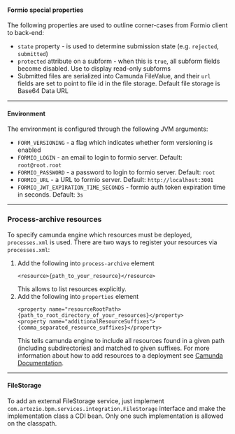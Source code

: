 #### Formio special properties
The following properties are used to outline corner-cases from Formio client to back-end:
* `state` property - is used to determine submission state (e.g. `rejected`, `submitted`)
* `protected` attribute on a subform - when this is `true`, all subform fields become disabled. Use to display read-only subforms
* Submitted files are serialized into Camunda FileValue, and their `url` fields are set to point to file id in the file storage. Default file storage is Base64 Data URL 

---

#### Environment
The environment is configured through the following JVM arguments:

* `FORM_VERSIONING` - a flag which indicates whether form versioning is enabled
* `FORMIO_LOGIN` - an email to login to formio server. Default: `root@root.root`
* `FORMIO_PASSWORD` - a password to login to formio server. Default: `root` 
* `FORMIO_URL` - a URL to formio server. Default: `http://localhost:3001`
* `FORMIO_JWT_EXPIRATION_TIME_SECONDS` - formio auth token expiration time in seconds. Default: `3s`

---

### Process-archive resources
To specify camunda engine which resources must be deployed, `processes.xml` is used. There are two ways to register your resources via `processes.xml`:
1. Add the following into `process-archive` element
    ```
    <resource>{path_to_your_resource}</resource>
    ```
   This allows to list resources explicitly. 
2. Add the following into `properties` element
    ```
    <property name="resourceRootPath>{path_to_root_directory_of_your_resources}</property>
    <property name="additionalResourceSuffixes">{comma_separated_resource_suffixes}</property>
    ```
   This tells camunda engine to include all resources found in a given path (including subdirectories) and matched to given suffixes.
For more information about how to add resources to a deployment see [Camunda Documentation](https://docs.camunda.org/manual/7.10/reference/deployment-descriptors/tags/process-archive/).

---

#### FileStorage
To add an external FileStorage service, just implement `com.artezio.bpm.services.integration.FileStorage` interface and make the implementation class a CDI bean. Only one such implementation is allowed on the classpath.  
